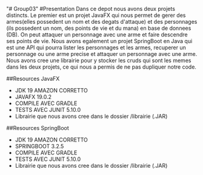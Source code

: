 "# Group03" 
#Presentation
Dans ce depot nous avons deux projets distincts. Le premier est un projet JavaFX qui nous permet de gerer des armes(elles possedent un nom et des degats d'attaque) 
et des personnages (ils possedent un nom, des points de vie et du mana) en base de donnees (DB). On peut attaquer un personnage avec une arme et faire descendre ses points de vie.
Nous avons egalement un projet SpringBoot en Java qui est une API qui pourra lister les personnages et les armes, recuperer un personnage ou une arme precise et 
attaquer un personnage avec une arme. Nous avons cree une librairie pour y stocker les cruds qui sont les memes dans les deux projets, ce qui nous a permis de ne pas dupliquer notre code.

##Resources JavaFX
* JDK 19 AMAZON CORRETTO
* JAVAFX 19.0.2
* COMPILE AVEC GRADLE
* TESTS AVEC JUNIT 5.10.0
* Librairie que nous avons cree dans le dossier /librairie (.JAR)

##Resources SpringBoot
* JDK 19 AMAZON CORRETTO
* SPRINGBOOT 3.2.5
* COMPILE AVEC GRADLE
* TESTS AVEC JUNIT 5.10.0
* Librairie que nous avons cree dans le dossier /librairie (.JAR)
